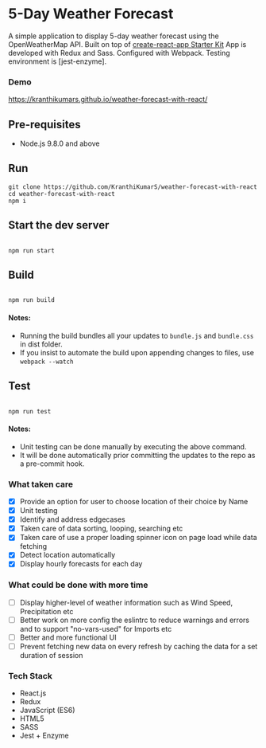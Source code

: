 # 5-Day Weather Forecast
A simple application to display 5-day weather forecast using the OpenWeatherMap API. Built on top of [create-react-app Starter Kit](https://github.com/facebook/create-react-app)
App is developed with Redux and Sass. Configured with Webpack. Testing environment is [jest-enzyme]. 

### Demo
https://kranthikumars.github.io/weather-forecast-with-react/

## Pre-requisites
* Node.js 9.8.0 and above

## Run
```
git clone https://github.com/KranthiKumarS/weather-forecast-with-react
cd weather-forecast-with-react
npm i
```


## Start the dev server
```

npm run start

```

## Build
```

npm run build

```

#### Notes:
* Running the build bundles all your updates to ```bundle.js``` and ```bundle.css``` in dist folder.
* If you insist to automate the build upon appending changes to files, use ```webpack --watch```

## Test
```

npm run test

```

#### Notes:
* Unit testing can be done manually by executing the above command.
* It will be done automatically prior committing the updates to the repo as a pre-commit hook.

### What taken care
- [x] Provide an option for user to choose location of their choice by Name
- [x] Unit testing
- [x] Identify and address edgecases
- [x] Taken care of data sorting, looping, searching etc
- [x] Taken care of use a proper loading spinner icon on page load while data fetching
- [x] Detect location automatically
- [x] Display hourly forecasts for each day

### What could be done with more time
- [ ] Display higher-level of weather information such as Wind Speed, Precipitation etc
- [ ] Better work on more config the eslintrc to reduce warnings and errors and to support "no-vars-used" for Imports etc
- [ ] Better and more functional UI
- [ ] Prevent fetching new data on every refresh by caching the data for a set duration of session

### Tech Stack

* React.js
* Redux
* JavaScript (ES6)
* HTML5
* SASS
* Jest + Enzyme
